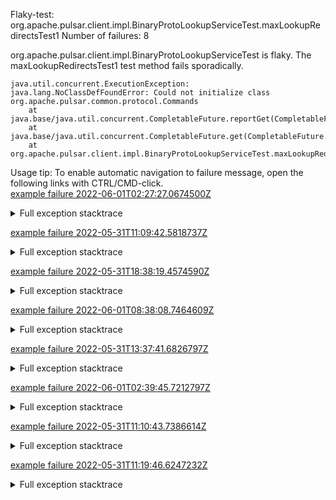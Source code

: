         
Flaky-test: org.apache.pulsar.client.impl.BinaryProtoLookupServiceTest.maxLookupRedirectsTest1
Number of failures: 8

org.apache.pulsar.client.impl.BinaryProtoLookupServiceTest is flaky. The maxLookupRedirectsTest1 test method fails sporadically.

```
java.util.concurrent.ExecutionException: java.lang.NoClassDefFoundError: Could not initialize class org.apache.pulsar.common.protocol.Commands
	at java.base/java.util.concurrent.CompletableFuture.reportGet(CompletableFuture.java:396)
	at java.base/java.util.concurrent.CompletableFuture.get(CompletableFuture.java:2073)
	at org.apache.pulsar.client.impl.BinaryProtoLookupServiceTest.maxLookupRedirectsTest1(BinaryProtoLookupServiceTest.java:83)
```

Usage tip: To enable automatic navigation to failure message, open the following links with CTRL/CMD-click.  
[example failure 2022-06-01T02:27:27.0674500Z](https://github.com/apache/pulsar/runs/6681847445?check_suite_focus=true#step:10:3384)  


<details>
<summary>Full exception stacktrace</summary>
<code><pre>
java.util.concurrent.ExecutionException: java.lang.NoClassDefFoundError: Could not initialize class org.apache.pulsar.common.protocol.Commands
	at java.base/java.util.concurrent.CompletableFuture.reportGet(CompletableFuture.java:396)
	at java.base/java.util.concurrent.CompletableFuture.get(CompletableFuture.java:2073)
	at org.apache.pulsar.client.impl.BinaryProtoLookupServiceTest.maxLookupRedirectsTest1(BinaryProtoLookupServiceTest.java:83)
	at java.base/jdk.internal.reflect.NativeMethodAccessorImpl.invoke0(Native Method)
	at java.base/jdk.internal.reflect.NativeMethodAccessorImpl.invoke(NativeMethodAccessorImpl.java:77)
	at java.base/jdk.internal.reflect.DelegatingMethodAccessorImpl.invoke(DelegatingMethodAccessorImpl.java:43)
	at java.base/java.lang.reflect.Method.invoke(Method.java:568)
	at org.testng.internal.MethodInvocationHelper.invokeMethod(MethodInvocationHelper.java:132)
	at org.testng.internal.InvokeMethodRunnable.runOne(InvokeMethodRunnable.java:45)
	at org.testng.internal.InvokeMethodRunnable.call(InvokeMethodRunnable.java:70)
	at org.testng.internal.InvokeMethodRunnable.call(InvokeMethodRunnable.java:11)
	at java.base/java.util.concurrent.FutureTask.run(FutureTask.java:264)
	at java.base/java.util.concurrent.ThreadPoolExecutor.runWorker(ThreadPoolExecutor.java:1136)
	at java.base/java.util.concurrent.ThreadPoolExecutor$Worker.run(ThreadPoolExecutor.java:635)
	at java.base/java.lang.Thread.run(Thread.java:833)
Caused by: java.lang.NoClassDefFoundError: Could not initialize class org.apache.pulsar.common.protocol.Commands
	at org.apache.pulsar.client.impl.BinaryProtoLookupService.lambda$findBroker$2(BinaryProtoLookupService.java:117)
	at java.base/java.util.concurrent.CompletableFuture.uniAcceptNow(CompletableFuture.java:757)
	at java.base/java.util.concurrent.CompletableFuture.uniAcceptStage(CompletableFuture.java:735)
	at java.base/java.util.concurrent.CompletableFuture.thenAccept(CompletableFuture.java:2182)
	at org.apache.pulsar.client.impl.BinaryProtoLookupService.findBroker(BinaryProtoLookupService.java:115)
	at org.apache.pulsar.client.impl.BinaryProtoLookupService.getBroker(BinaryProtoLookupService.java:94)
	at java.base/java.lang.invoke.MethodHandle.invokeWithArguments(MethodHandle.java:732)
	at org.mockito.internal.util.reflection.InstrumentationMemberAccessor$Dispatcher$ByteBuddy$lL0LVkid.invokeWithArguments(Unknown Source)
	at org.mockito.internal.util.reflection.InstrumentationMemberAccessor.invoke(InstrumentationMemberAccessor.java:239)
	at org.mockito.internal.util.reflection.ModuleMemberAccessor.invoke(ModuleMemberAccessor.java:55)
	at org.mockito.internal.creation.bytebuddy.MockMethodAdvice.tryInvoke(MockMethodAdvice.java:333)
	at org.mockito.internal.creation.bytebuddy.MockMethodAdvice.access$500(MockMethodAdvice.java:60)
	at org.mockito.internal.creation.bytebuddy.MockMethodAdvice$RealMethodCall.invoke(MockMethodAdvice.java:253)
	at org.mockito.internal.invocation.InterceptedInvocation.callRealMethod(InterceptedInvocation.java:142)
	at org.mockito.internal.stubbing.answers.CallsRealMethods.answer(CallsRealMethods.java:45)
	at org.mockito.Answers.answer(Answers.java:99)
	at org.mockito.internal.handler.MockHandlerImpl.handle(MockHandlerImpl.java:110)
	at org.mockito.internal.handler.NullResultGuardian.handle(NullResultGuardian.java:29)
	at org.mockito.internal.handler.InvocationNotifierHandler.handle(InvocationNotifierHandler.java:34)
	at org.mockito.internal.creation.bytebuddy.MockMethodInterceptor.doIntercept(MockMethodInterceptor.java:82)
	at org.mockito.internal.creation.bytebuddy.MockMethodAdvice.handle(MockMethodAdvice.java:151)
	at org.apache.pulsar.client.impl.BinaryProtoLookupService.getBroker(BinaryProtoLookupService.java:94)
	... 13 more

</pre></code>
</details>

[example failure 2022-05-31T11:09:42.5818737Z](https://github.com/apache/pulsar/runs/6668928598?check_suite_focus=true#step:10:6426)  


<details>
<summary>Full exception stacktrace</summary>
<code><pre>
java.util.concurrent.ExecutionException: java.lang.NoClassDefFoundError: Could not initialize class org.apache.pulsar.common.protocol.Commands
	at java.base/java.util.concurrent.CompletableFuture.reportGet(CompletableFuture.java:396)
	at java.base/java.util.concurrent.CompletableFuture.get(CompletableFuture.java:2073)
	at org.apache.pulsar.client.impl.BinaryProtoLookupServiceTest.maxLookupRedirectsTest1(BinaryProtoLookupServiceTest.java:83)
	at java.base/jdk.internal.reflect.NativeMethodAccessorImpl.invoke0(Native Method)
	at java.base/jdk.internal.reflect.NativeMethodAccessorImpl.invoke(NativeMethodAccessorImpl.java:77)
	at java.base/jdk.internal.reflect.DelegatingMethodAccessorImpl.invoke(DelegatingMethodAccessorImpl.java:43)
	at java.base/java.lang.reflect.Method.invoke(Method.java:568)
	at org.testng.internal.MethodInvocationHelper.invokeMethod(MethodInvocationHelper.java:132)
	at org.testng.internal.InvokeMethodRunnable.runOne(InvokeMethodRunnable.java:45)
	at org.testng.internal.InvokeMethodRunnable.call(InvokeMethodRunnable.java:70)
	at org.testng.internal.InvokeMethodRunnable.call(InvokeMethodRunnable.java:11)
	at java.base/java.util.concurrent.FutureTask.run(FutureTask.java:264)
	at java.base/java.util.concurrent.ThreadPoolExecutor.runWorker(ThreadPoolExecutor.java:1136)
	at java.base/java.util.concurrent.ThreadPoolExecutor$Worker.run(ThreadPoolExecutor.java:635)
	at java.base/java.lang.Thread.run(Thread.java:833)
Caused by: java.lang.NoClassDefFoundError: Could not initialize class org.apache.pulsar.common.protocol.Commands
	at org.apache.pulsar.client.impl.BinaryProtoLookupService.lambda$findBroker$2(BinaryProtoLookupService.java:117)
	at java.base/java.util.concurrent.CompletableFuture.uniAcceptNow(CompletableFuture.java:757)
	at java.base/java.util.concurrent.CompletableFuture.uniAcceptStage(CompletableFuture.java:735)
	at java.base/java.util.concurrent.CompletableFuture.thenAccept(CompletableFuture.java:2182)
	at org.apache.pulsar.client.impl.BinaryProtoLookupService.findBroker(BinaryProtoLookupService.java:115)
	at org.apache.pulsar.client.impl.BinaryProtoLookupService.getBroker(BinaryProtoLookupService.java:94)
	at java.base/java.lang.invoke.MethodHandle.invokeWithArguments(MethodHandle.java:732)
	at org.mockito.internal.util.reflection.InstrumentationMemberAccessor$Dispatcher$ByteBuddy$lyMKHcPf.invokeWithArguments(Unknown Source)
	at org.mockito.internal.util.reflection.InstrumentationMemberAccessor.invoke(InstrumentationMemberAccessor.java:239)
	at org.mockito.internal.util.reflection.ModuleMemberAccessor.invoke(ModuleMemberAccessor.java:55)
	at org.mockito.internal.creation.bytebuddy.MockMethodAdvice.tryInvoke(MockMethodAdvice.java:333)
	at org.mockito.internal.creation.bytebuddy.MockMethodAdvice.access$500(MockMethodAdvice.java:60)
	at org.mockito.internal.creation.bytebuddy.MockMethodAdvice$RealMethodCall.invoke(MockMethodAdvice.java:253)
	at org.mockito.internal.invocation.InterceptedInvocation.callRealMethod(InterceptedInvocation.java:142)
	at org.mockito.internal.stubbing.answers.CallsRealMethods.answer(CallsRealMethods.java:45)
	at org.mockito.Answers.answer(Answers.java:99)
	at org.mockito.internal.handler.MockHandlerImpl.handle(MockHandlerImpl.java:110)
	at org.mockito.internal.handler.NullResultGuardian.handle(NullResultGuardian.java:29)
	at org.mockito.internal.handler.InvocationNotifierHandler.handle(InvocationNotifierHandler.java:34)
	at org.mockito.internal.creation.bytebuddy.MockMethodInterceptor.doIntercept(MockMethodInterceptor.java:82)
	at org.mockito.internal.creation.bytebuddy.MockMethodAdvice.handle(MockMethodAdvice.java:151)
	at org.apache.pulsar.client.impl.BinaryProtoLookupService.getBroker(BinaryProtoLookupService.java:94)
	... 13 more

</pre></code>
</details>

[example failure 2022-05-31T18:38:19.4574590Z](https://github.com/apache/pulsar/runs/6676191161?check_suite_focus=true#step:9:9804)  


<details>
<summary>Full exception stacktrace</summary>
<code><pre>
java.util.concurrent.ExecutionException: java.lang.NoClassDefFoundError: Could not initialize class org.apache.pulsar.common.protocol.Commands
	at java.base/java.util.concurrent.CompletableFuture.reportGet(CompletableFuture.java:396)
	at java.base/java.util.concurrent.CompletableFuture.get(CompletableFuture.java:2073)
	at org.apache.pulsar.client.impl.BinaryProtoLookupServiceTest.maxLookupRedirectsTest1(BinaryProtoLookupServiceTest.java:83)
	at java.base/jdk.internal.reflect.NativeMethodAccessorImpl.invoke0(Native Method)
	at java.base/jdk.internal.reflect.NativeMethodAccessorImpl.invoke(NativeMethodAccessorImpl.java:77)
	at java.base/jdk.internal.reflect.DelegatingMethodAccessorImpl.invoke(DelegatingMethodAccessorImpl.java:43)
	at java.base/java.lang.reflect.Method.invoke(Method.java:568)
	at org.testng.internal.MethodInvocationHelper.invokeMethod(MethodInvocationHelper.java:132)
	at org.testng.internal.InvokeMethodRunnable.runOne(InvokeMethodRunnable.java:45)
	at org.testng.internal.InvokeMethodRunnable.call(InvokeMethodRunnable.java:70)
	at org.testng.internal.InvokeMethodRunnable.call(InvokeMethodRunnable.java:11)
	at java.base/java.util.concurrent.FutureTask.run(FutureTask.java:264)
	at java.base/java.util.concurrent.ThreadPoolExecutor.runWorker(ThreadPoolExecutor.java:1136)
	at java.base/java.util.concurrent.ThreadPoolExecutor$Worker.run(ThreadPoolExecutor.java:635)
	at java.base/java.lang.Thread.run(Thread.java:833)
Caused by: java.lang.NoClassDefFoundError: Could not initialize class org.apache.pulsar.common.protocol.Commands
	at org.apache.pulsar.client.impl.BinaryProtoLookupService.lambda$findBroker$2(BinaryProtoLookupService.java:117)
	at java.base/java.util.concurrent.CompletableFuture.uniAcceptNow(CompletableFuture.java:757)
	at java.base/java.util.concurrent.CompletableFuture.uniAcceptStage(CompletableFuture.java:735)
	at java.base/java.util.concurrent.CompletableFuture.thenAccept(CompletableFuture.java:2182)
	at org.apache.pulsar.client.impl.BinaryProtoLookupService.findBroker(BinaryProtoLookupService.java:115)
	at org.apache.pulsar.client.impl.BinaryProtoLookupService.getBroker(BinaryProtoLookupService.java:94)
	at java.base/java.lang.invoke.MethodHandle.invokeWithArguments(MethodHandle.java:732)
	at org.mockito.internal.util.reflection.InstrumentationMemberAccessor$Dispatcher$ByteBuddy$ELDtAlEF.invokeWithArguments(Unknown Source)
	at org.mockito.internal.util.reflection.InstrumentationMemberAccessor.invoke(InstrumentationMemberAccessor.java:239)
	at org.mockito.internal.util.reflection.ModuleMemberAccessor.invoke(ModuleMemberAccessor.java:55)
	at org.mockito.internal.creation.bytebuddy.MockMethodAdvice.tryInvoke(MockMethodAdvice.java:333)
	at org.mockito.internal.creation.bytebuddy.MockMethodAdvice.access$500(MockMethodAdvice.java:60)
	at org.mockito.internal.creation.bytebuddy.MockMethodAdvice$RealMethodCall.invoke(MockMethodAdvice.java:253)
	at org.mockito.internal.invocation.InterceptedInvocation.callRealMethod(InterceptedInvocation.java:142)
	at org.mockito.internal.stubbing.answers.CallsRealMethods.answer(CallsRealMethods.java:45)
	at org.mockito.Answers.answer(Answers.java:99)
	at org.mockito.internal.handler.MockHandlerImpl.handle(MockHandlerImpl.java:110)
	at org.mockito.internal.handler.NullResultGuardian.handle(NullResultGuardian.java:29)
	at org.mockito.internal.handler.InvocationNotifierHandler.handle(InvocationNotifierHandler.java:34)
	at org.mockito.internal.creation.bytebuddy.MockMethodInterceptor.doIntercept(MockMethodInterceptor.java:82)
	at org.mockito.internal.creation.bytebuddy.MockMethodAdvice.handle(MockMethodAdvice.java:151)
	at org.apache.pulsar.client.impl.BinaryProtoLookupService.getBroker(BinaryProtoLookupService.java:94)
	... 13 more

</pre></code>
</details>

[example failure 2022-06-01T08:38:08.7464609Z](https://github.com/apache/pulsar/runs/6685163230?check_suite_focus=true#step:10:3380)  


<details>
<summary>Full exception stacktrace</summary>
<code><pre>
java.util.concurrent.ExecutionException: java.lang.NoClassDefFoundError: Could not initialize class org.apache.pulsar.common.protocol.Commands
	at java.base/java.util.concurrent.CompletableFuture.reportGet(CompletableFuture.java:396)
	at java.base/java.util.concurrent.CompletableFuture.get(CompletableFuture.java:2073)
	at org.apache.pulsar.client.impl.BinaryProtoLookupServiceTest.maxLookupRedirectsTest1(BinaryProtoLookupServiceTest.java:83)
	at java.base/jdk.internal.reflect.NativeMethodAccessorImpl.invoke0(Native Method)
	at java.base/jdk.internal.reflect.NativeMethodAccessorImpl.invoke(NativeMethodAccessorImpl.java:77)
	at java.base/jdk.internal.reflect.DelegatingMethodAccessorImpl.invoke(DelegatingMethodAccessorImpl.java:43)
	at java.base/java.lang.reflect.Method.invoke(Method.java:568)
	at org.testng.internal.MethodInvocationHelper.invokeMethod(MethodInvocationHelper.java:132)
	at org.testng.internal.InvokeMethodRunnable.runOne(InvokeMethodRunnable.java:45)
	at org.testng.internal.InvokeMethodRunnable.call(InvokeMethodRunnable.java:70)
	at org.testng.internal.InvokeMethodRunnable.call(InvokeMethodRunnable.java:11)
	at java.base/java.util.concurrent.FutureTask.run(FutureTask.java:264)
	at java.base/java.util.concurrent.ThreadPoolExecutor.runWorker(ThreadPoolExecutor.java:1136)
	at java.base/java.util.concurrent.ThreadPoolExecutor$Worker.run(ThreadPoolExecutor.java:635)
	at java.base/java.lang.Thread.run(Thread.java:833)
Caused by: java.lang.NoClassDefFoundError: Could not initialize class org.apache.pulsar.common.protocol.Commands
	at org.apache.pulsar.client.impl.BinaryProtoLookupService.lambda$findBroker$2(BinaryProtoLookupService.java:117)
	at java.base/java.util.concurrent.CompletableFuture.uniAcceptNow(CompletableFuture.java:757)
	at java.base/java.util.concurrent.CompletableFuture.uniAcceptStage(CompletableFuture.java:735)
	at java.base/java.util.concurrent.CompletableFuture.thenAccept(CompletableFuture.java:2182)
	at org.apache.pulsar.client.impl.BinaryProtoLookupService.findBroker(BinaryProtoLookupService.java:115)
	at org.apache.pulsar.client.impl.BinaryProtoLookupService.getBroker(BinaryProtoLookupService.java:94)
	at java.base/java.lang.invoke.MethodHandle.invokeWithArguments(MethodHandle.java:732)
	at org.mockito.internal.util.reflection.InstrumentationMemberAccessor$Dispatcher$ByteBuddy$NdNW4Ilm.invokeWithArguments(Unknown Source)
	at org.mockito.internal.util.reflection.InstrumentationMemberAccessor.invoke(InstrumentationMemberAccessor.java:239)
	at org.mockito.internal.util.reflection.ModuleMemberAccessor.invoke(ModuleMemberAccessor.java:55)
	at org.mockito.internal.creation.bytebuddy.MockMethodAdvice.tryInvoke(MockMethodAdvice.java:333)
	at org.mockito.internal.creation.bytebuddy.MockMethodAdvice.access$500(MockMethodAdvice.java:60)
	at org.mockito.internal.creation.bytebuddy.MockMethodAdvice$RealMethodCall.invoke(MockMethodAdvice.java:253)
	at org.mockito.internal.invocation.InterceptedInvocation.callRealMethod(InterceptedInvocation.java:142)
	at org.mockito.internal.stubbing.answers.CallsRealMethods.answer(CallsRealMethods.java:45)
	at org.mockito.Answers.answer(Answers.java:99)
	at org.mockito.internal.handler.MockHandlerImpl.handle(MockHandlerImpl.java:110)
	at org.mockito.internal.handler.NullResultGuardian.handle(NullResultGuardian.java:29)
	at org.mockito.internal.handler.InvocationNotifierHandler.handle(InvocationNotifierHandler.java:34)
	at org.mockito.internal.creation.bytebuddy.MockMethodInterceptor.doIntercept(MockMethodInterceptor.java:82)
	at org.mockito.internal.creation.bytebuddy.MockMethodAdvice.handle(MockMethodAdvice.java:151)
	at org.apache.pulsar.client.impl.BinaryProtoLookupService.getBroker(BinaryProtoLookupService.java:94)
	... 13 more

</pre></code>
</details>

[example failure 2022-05-31T13:37:41.6826797Z](https://github.com/apache/pulsar/runs/6671361200?check_suite_focus=true#step:10:8848)  


<details>
<summary>Full exception stacktrace</summary>
<code><pre>
java.util.concurrent.ExecutionException: java.lang.NoClassDefFoundError: Could not initialize class org.apache.pulsar.common.protocol.Commands
	at java.base/java.util.concurrent.CompletableFuture.reportGet(CompletableFuture.java:396)
	at java.base/java.util.concurrent.CompletableFuture.get(CompletableFuture.java:2073)
	at org.apache.pulsar.client.impl.BinaryProtoLookupServiceTest.maxLookupRedirectsTest1(BinaryProtoLookupServiceTest.java:83)
	at java.base/jdk.internal.reflect.NativeMethodAccessorImpl.invoke0(Native Method)
	at java.base/jdk.internal.reflect.NativeMethodAccessorImpl.invoke(NativeMethodAccessorImpl.java:77)
	at java.base/jdk.internal.reflect.DelegatingMethodAccessorImpl.invoke(DelegatingMethodAccessorImpl.java:43)
	at java.base/java.lang.reflect.Method.invoke(Method.java:568)
	at org.testng.internal.MethodInvocationHelper.invokeMethod(MethodInvocationHelper.java:132)
	at org.testng.internal.InvokeMethodRunnable.runOne(InvokeMethodRunnable.java:45)
	at org.testng.internal.InvokeMethodRunnable.call(InvokeMethodRunnable.java:70)
	at org.testng.internal.InvokeMethodRunnable.call(InvokeMethodRunnable.java:11)
	at java.base/java.util.concurrent.FutureTask.run(FutureTask.java:264)
	at java.base/java.util.concurrent.ThreadPoolExecutor.runWorker(ThreadPoolExecutor.java:1136)
	at java.base/java.util.concurrent.ThreadPoolExecutor$Worker.run(ThreadPoolExecutor.java:635)
	at java.base/java.lang.Thread.run(Thread.java:833)
Caused by: java.lang.NoClassDefFoundError: Could not initialize class org.apache.pulsar.common.protocol.Commands
	at org.apache.pulsar.client.impl.BinaryProtoLookupService.lambda$findBroker$2(BinaryProtoLookupService.java:117)
	at java.base/java.util.concurrent.CompletableFuture.uniAcceptNow(CompletableFuture.java:757)
	at java.base/java.util.concurrent.CompletableFuture.uniAcceptStage(CompletableFuture.java:735)
	at java.base/java.util.concurrent.CompletableFuture.thenAccept(CompletableFuture.java:2182)
	at org.apache.pulsar.client.impl.BinaryProtoLookupService.findBroker(BinaryProtoLookupService.java:115)
	at org.apache.pulsar.client.impl.BinaryProtoLookupService.getBroker(BinaryProtoLookupService.java:94)
	at java.base/java.lang.invoke.MethodHandle.invokeWithArguments(MethodHandle.java:732)
	at org.mockito.internal.util.reflection.InstrumentationMemberAccessor$Dispatcher$ByteBuddy$efMRqx33.invokeWithArguments(Unknown Source)
	at org.mockito.internal.util.reflection.InstrumentationMemberAccessor.invoke(InstrumentationMemberAccessor.java:239)
	at org.mockito.internal.util.reflection.ModuleMemberAccessor.invoke(ModuleMemberAccessor.java:55)
	at org.mockito.internal.creation.bytebuddy.MockMethodAdvice.tryInvoke(MockMethodAdvice.java:333)
	at org.mockito.internal.creation.bytebuddy.MockMethodAdvice.access$500(MockMethodAdvice.java:60)
	at org.mockito.internal.creation.bytebuddy.MockMethodAdvice$RealMethodCall.invoke(MockMethodAdvice.java:253)
	at org.mockito.internal.invocation.InterceptedInvocation.callRealMethod(InterceptedInvocation.java:142)
	at org.mockito.internal.stubbing.answers.CallsRealMethods.answer(CallsRealMethods.java:45)
	at org.mockito.Answers.answer(Answers.java:99)
	at org.mockito.internal.handler.MockHandlerImpl.handle(MockHandlerImpl.java:110)
	at org.mockito.internal.handler.NullResultGuardian.handle(NullResultGuardian.java:29)
	at org.mockito.internal.handler.InvocationNotifierHandler.handle(InvocationNotifierHandler.java:34)
	at org.mockito.internal.creation.bytebuddy.MockMethodInterceptor.doIntercept(MockMethodInterceptor.java:82)
	at org.mockito.internal.creation.bytebuddy.MockMethodAdvice.handle(MockMethodAdvice.java:151)
	at org.apache.pulsar.client.impl.BinaryProtoLookupService.getBroker(BinaryProtoLookupService.java:94)
	... 13 more

</pre></code>
</details>

[example failure 2022-06-01T02:39:45.7212797Z](https://github.com/apache/pulsar/runs/6681847445?check_suite_focus=true#step:10:9934)  


<details>
<summary>Full exception stacktrace</summary>
<code><pre>
java.util.concurrent.ExecutionException: java.lang.NoClassDefFoundError: Could not initialize class org.apache.pulsar.common.protocol.Commands
	at java.base/java.util.concurrent.CompletableFuture.reportGet(CompletableFuture.java:396)
	at java.base/java.util.concurrent.CompletableFuture.get(CompletableFuture.java:2073)
	at org.apache.pulsar.client.impl.BinaryProtoLookupServiceTest.maxLookupRedirectsTest1(BinaryProtoLookupServiceTest.java:83)
	at java.base/jdk.internal.reflect.NativeMethodAccessorImpl.invoke0(Native Method)
	at java.base/jdk.internal.reflect.NativeMethodAccessorImpl.invoke(NativeMethodAccessorImpl.java:77)
	at java.base/jdk.internal.reflect.DelegatingMethodAccessorImpl.invoke(DelegatingMethodAccessorImpl.java:43)
	at java.base/java.lang.reflect.Method.invoke(Method.java:568)
	at org.testng.internal.MethodInvocationHelper.invokeMethod(MethodInvocationHelper.java:132)
	at org.testng.internal.InvokeMethodRunnable.runOne(InvokeMethodRunnable.java:45)
	at org.testng.internal.InvokeMethodRunnable.call(InvokeMethodRunnable.java:70)
	at org.testng.internal.InvokeMethodRunnable.call(InvokeMethodRunnable.java:11)
	at java.base/java.util.concurrent.FutureTask.run(FutureTask.java:264)
	at java.base/java.util.concurrent.ThreadPoolExecutor.runWorker(ThreadPoolExecutor.java:1136)
	at java.base/java.util.concurrent.ThreadPoolExecutor$Worker.run(ThreadPoolExecutor.java:635)
	at java.base/java.lang.Thread.run(Thread.java:833)
Caused by: java.lang.NoClassDefFoundError: Could not initialize class org.apache.pulsar.common.protocol.Commands
	at org.apache.pulsar.client.impl.BinaryProtoLookupService.lambda$findBroker$2(BinaryProtoLookupService.java:117)
	at java.base/java.util.concurrent.CompletableFuture.uniAcceptNow(CompletableFuture.java:757)
	at java.base/java.util.concurrent.CompletableFuture.uniAcceptStage(CompletableFuture.java:735)
	at java.base/java.util.concurrent.CompletableFuture.thenAccept(CompletableFuture.java:2182)
	at org.apache.pulsar.client.impl.BinaryProtoLookupService.findBroker(BinaryProtoLookupService.java:115)
	at org.apache.pulsar.client.impl.BinaryProtoLookupService.getBroker(BinaryProtoLookupService.java:94)
	at java.base/java.lang.invoke.MethodHandle.invokeWithArguments(MethodHandle.java:732)
	at org.mockito.internal.util.reflection.InstrumentationMemberAccessor$Dispatcher$ByteBuddy$2zfmfnBx.invokeWithArguments(Unknown Source)
	at org.mockito.internal.util.reflection.InstrumentationMemberAccessor.invoke(InstrumentationMemberAccessor.java:239)
	at org.mockito.internal.util.reflection.ModuleMemberAccessor.invoke(ModuleMemberAccessor.java:55)
	at org.mockito.internal.creation.bytebuddy.MockMethodAdvice.tryInvoke(MockMethodAdvice.java:333)
	at org.mockito.internal.creation.bytebuddy.MockMethodAdvice.access$500(MockMethodAdvice.java:60)
	at org.mockito.internal.creation.bytebuddy.MockMethodAdvice$RealMethodCall.invoke(MockMethodAdvice.java:253)
	at org.mockito.internal.invocation.InterceptedInvocation.callRealMethod(InterceptedInvocation.java:142)
	at org.mockito.internal.stubbing.answers.CallsRealMethods.answer(CallsRealMethods.java:45)
	at org.mockito.Answers.answer(Answers.java:99)
	at org.mockito.internal.handler.MockHandlerImpl.handle(MockHandlerImpl.java:110)
	at org.mockito.internal.handler.NullResultGuardian.handle(NullResultGuardian.java:29)
	at org.mockito.internal.handler.InvocationNotifierHandler.handle(InvocationNotifierHandler.java:34)
	at org.mockito.internal.creation.bytebuddy.MockMethodInterceptor.doIntercept(MockMethodInterceptor.java:82)
	at org.mockito.internal.creation.bytebuddy.MockMethodAdvice.handle(MockMethodAdvice.java:151)
	at org.apache.pulsar.client.impl.BinaryProtoLookupService.getBroker(BinaryProtoLookupService.java:94)
	... 13 more

</pre></code>
</details>

[example failure 2022-05-31T11:10:43.7386614Z](https://github.com/apache/pulsar/runs/6669032761?check_suite_focus=true#step:9:3405)  


<details>
<summary>Full exception stacktrace</summary>
<code><pre>
java.util.concurrent.ExecutionException: java.lang.NoClassDefFoundError: Could not initialize class org.apache.pulsar.common.protocol.Commands
	at java.base/java.util.concurrent.CompletableFuture.reportGet(CompletableFuture.java:396)
	at java.base/java.util.concurrent.CompletableFuture.get(CompletableFuture.java:2073)
	at org.apache.pulsar.client.impl.BinaryProtoLookupServiceTest.maxLookupRedirectsTest1(BinaryProtoLookupServiceTest.java:83)
	at java.base/jdk.internal.reflect.NativeMethodAccessorImpl.invoke0(Native Method)
	at java.base/jdk.internal.reflect.NativeMethodAccessorImpl.invoke(NativeMethodAccessorImpl.java:77)
	at java.base/jdk.internal.reflect.DelegatingMethodAccessorImpl.invoke(DelegatingMethodAccessorImpl.java:43)
	at java.base/java.lang.reflect.Method.invoke(Method.java:568)
	at org.testng.internal.MethodInvocationHelper.invokeMethod(MethodInvocationHelper.java:132)
	at org.testng.internal.InvokeMethodRunnable.runOne(InvokeMethodRunnable.java:45)
	at org.testng.internal.InvokeMethodRunnable.call(InvokeMethodRunnable.java:70)
	at org.testng.internal.InvokeMethodRunnable.call(InvokeMethodRunnable.java:11)
	at java.base/java.util.concurrent.FutureTask.run(FutureTask.java:264)
	at java.base/java.util.concurrent.ThreadPoolExecutor.runWorker(ThreadPoolExecutor.java:1136)
	at java.base/java.util.concurrent.ThreadPoolExecutor$Worker.run(ThreadPoolExecutor.java:635)
	at java.base/java.lang.Thread.run(Thread.java:833)
Caused by: java.lang.NoClassDefFoundError: Could not initialize class org.apache.pulsar.common.protocol.Commands
	at org.apache.pulsar.client.impl.BinaryProtoLookupService.lambda$findBroker$2(BinaryProtoLookupService.java:117)
	at java.base/java.util.concurrent.CompletableFuture.uniAcceptNow(CompletableFuture.java:757)
	at java.base/java.util.concurrent.CompletableFuture.uniAcceptStage(CompletableFuture.java:735)
	at java.base/java.util.concurrent.CompletableFuture.thenAccept(CompletableFuture.java:2182)
	at org.apache.pulsar.client.impl.BinaryProtoLookupService.findBroker(BinaryProtoLookupService.java:115)
	at org.apache.pulsar.client.impl.BinaryProtoLookupService.getBroker(BinaryProtoLookupService.java:94)
	at java.base/java.lang.invoke.MethodHandle.invokeWithArguments(MethodHandle.java:732)
	at org.mockito.internal.util.reflection.InstrumentationMemberAccessor$Dispatcher$ByteBuddy$3otoJKS6.invokeWithArguments(Unknown Source)
	at org.mockito.internal.util.reflection.InstrumentationMemberAccessor.invoke(InstrumentationMemberAccessor.java:239)
	at org.mockito.internal.util.reflection.ModuleMemberAccessor.invoke(ModuleMemberAccessor.java:55)
	at org.mockito.internal.creation.bytebuddy.MockMethodAdvice.tryInvoke(MockMethodAdvice.java:333)
	at org.mockito.internal.creation.bytebuddy.MockMethodAdvice.access$500(MockMethodAdvice.java:60)
	at org.mockito.internal.creation.bytebuddy.MockMethodAdvice$RealMethodCall.invoke(MockMethodAdvice.java:253)
	at org.mockito.internal.invocation.InterceptedInvocation.callRealMethod(InterceptedInvocation.java:142)
	at org.mockito.internal.stubbing.answers.CallsRealMethods.answer(CallsRealMethods.java:45)
	at org.mockito.Answers.answer(Answers.java:99)
	at org.mockito.internal.handler.MockHandlerImpl.handle(MockHandlerImpl.java:110)
	at org.mockito.internal.handler.NullResultGuardian.handle(NullResultGuardian.java:29)
	at org.mockito.internal.handler.InvocationNotifierHandler.handle(InvocationNotifierHandler.java:34)
	at org.mockito.internal.creation.bytebuddy.MockMethodInterceptor.doIntercept(MockMethodInterceptor.java:82)
	at org.mockito.internal.creation.bytebuddy.MockMethodAdvice.handle(MockMethodAdvice.java:151)
	at org.apache.pulsar.client.impl.BinaryProtoLookupService.getBroker(BinaryProtoLookupService.java:94)
	... 13 more

</pre></code>
</details>

[example failure 2022-05-31T11:19:46.6247232Z](https://github.com/apache/pulsar/runs/6669032761?check_suite_focus=true#step:9:7871)  


<details>
<summary>Full exception stacktrace</summary>
<code><pre>
java.util.concurrent.ExecutionException: java.lang.NoClassDefFoundError: Could not initialize class org.apache.pulsar.common.protocol.Commands
	at java.base/java.util.concurrent.CompletableFuture.reportGet(CompletableFuture.java:396)
	at java.base/java.util.concurrent.CompletableFuture.get(CompletableFuture.java:2073)
	at org.apache.pulsar.client.impl.BinaryProtoLookupServiceTest.maxLookupRedirectsTest1(BinaryProtoLookupServiceTest.java:83)
	at java.base/jdk.internal.reflect.NativeMethodAccessorImpl.invoke0(Native Method)
	at java.base/jdk.internal.reflect.NativeMethodAccessorImpl.invoke(NativeMethodAccessorImpl.java:77)
	at java.base/jdk.internal.reflect.DelegatingMethodAccessorImpl.invoke(DelegatingMethodAccessorImpl.java:43)
	at java.base/java.lang.reflect.Method.invoke(Method.java:568)
	at org.testng.internal.MethodInvocationHelper.invokeMethod(MethodInvocationHelper.java:132)
	at org.testng.internal.InvokeMethodRunnable.runOne(InvokeMethodRunnable.java:45)
	at org.testng.internal.InvokeMethodRunnable.call(InvokeMethodRunnable.java:70)
	at org.testng.internal.InvokeMethodRunnable.call(InvokeMethodRunnable.java:11)
	at java.base/java.util.concurrent.FutureTask.run(FutureTask.java:264)
	at java.base/java.util.concurrent.ThreadPoolExecutor.runWorker(ThreadPoolExecutor.java:1136)
	at java.base/java.util.concurrent.ThreadPoolExecutor$Worker.run(ThreadPoolExecutor.java:635)
	at java.base/java.lang.Thread.run(Thread.java:833)
Caused by: java.lang.NoClassDefFoundError: Could not initialize class org.apache.pulsar.common.protocol.Commands
	at org.apache.pulsar.client.impl.BinaryProtoLookupService.lambda$findBroker$2(BinaryProtoLookupService.java:117)
	at java.base/java.util.concurrent.CompletableFuture.uniAcceptNow(CompletableFuture.java:757)
	at java.base/java.util.concurrent.CompletableFuture.uniAcceptStage(CompletableFuture.java:735)
	at java.base/java.util.concurrent.CompletableFuture.thenAccept(CompletableFuture.java:2182)
	at org.apache.pulsar.client.impl.BinaryProtoLookupService.findBroker(BinaryProtoLookupService.java:115)
	at org.apache.pulsar.client.impl.BinaryProtoLookupService.getBroker(BinaryProtoLookupService.java:94)
	at java.base/java.lang.invoke.MethodHandle.invokeWithArguments(MethodHandle.java:732)
	at org.mockito.internal.util.reflection.InstrumentationMemberAccessor$Dispatcher$ByteBuddy$HutXrNPu.invokeWithArguments(Unknown Source)
	at org.mockito.internal.util.reflection.InstrumentationMemberAccessor.invoke(InstrumentationMemberAccessor.java:239)
	at org.mockito.internal.util.reflection.ModuleMemberAccessor.invoke(ModuleMemberAccessor.java:55)
	at org.mockito.internal.creation.bytebuddy.MockMethodAdvice.tryInvoke(MockMethodAdvice.java:333)
	at org.mockito.internal.creation.bytebuddy.MockMethodAdvice.access$500(MockMethodAdvice.java:60)
	at org.mockito.internal.creation.bytebuddy.MockMethodAdvice$RealMethodCall.invoke(MockMethodAdvice.java:253)
	at org.mockito.internal.invocation.InterceptedInvocation.callRealMethod(InterceptedInvocation.java:142)
	at org.mockito.internal.stubbing.answers.CallsRealMethods.answer(CallsRealMethods.java:45)
	at org.mockito.Answers.answer(Answers.java:99)
	at org.mockito.internal.handler.MockHandlerImpl.handle(MockHandlerImpl.java:110)
	at org.mockito.internal.handler.NullResultGuardian.handle(NullResultGuardian.java:29)
	at org.mockito.internal.handler.InvocationNotifierHandler.handle(InvocationNotifierHandler.java:34)
	at org.mockito.internal.creation.bytebuddy.MockMethodInterceptor.doIntercept(MockMethodInterceptor.java:82)
	at org.mockito.internal.creation.bytebuddy.MockMethodAdvice.handle(MockMethodAdvice.java:151)
	at org.apache.pulsar.client.impl.BinaryProtoLookupService.getBroker(BinaryProtoLookupService.java:94)
	... 13 more

</pre></code>
</details>

